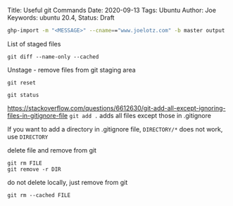 Title: Useful git Commands
Date: 2020-09-13
Tags: Ubuntu
Author: Joe
Keywords: ubuntu 20.4,
Status: Draft



```bash
ghp-import -m "<MESSAGE>" --cname=="www.joelotz.com" -b master output
```

List of staged files
```
git diff --name-only --cached
```

Unstage - remove files from git staging area
```
git reset
```

```
git status
```

https://stackoverflow.com/questions/6612630/git-add-all-except-ignoring-files-in-gitignore-file
`git add .` adds all files except those in .gitignore

If you want to add a directory in .gitignore file, `DIRECTORY/*` does not work, use `DIRECTORY`

delete file and remove from git
```
git rm FILE
git remove -r DIR
```
do not delete locally, just remove from git
```
git rm --cached FILE
```
